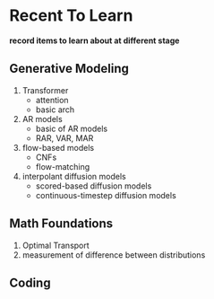 # Recent To Learn

**record items to learn about at different stage**

## Generative Modeling

1. Transformer
    - attention
    - basic arch
2. AR models
    - basic of AR models
    - RAR, VAR, MAR
3. flow-based models
    - CNFs
    - flow-matching
4. interpolant diffusion models
    - scored-based diffusion models
    - continuous-timestep diffusion models


## Math Foundations

1. Optimal Transport
2. measurement of difference between distributions


## Coding